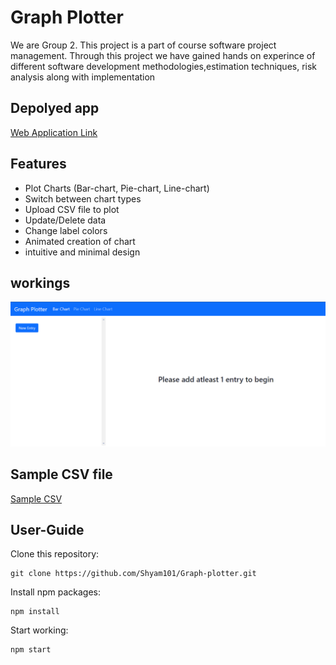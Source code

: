 # Graph Plotter

We are Group 2. This project is a part of course software project management. Through this project we have gained 
hands on experince of different software development methodologies,estimation techniques, risk analysis along
with implementation 

## Depolyed app
[Web Application Link](https://graph-plotter1.herokuapp.com)

## Features
- Plot Charts (Bar-chart, Pie-chart, Line-chart)
- Switch between chart types
- Upload CSV file to plot
- Update/Delete data
- Change label colors
- Animated creation of chart
- intuitive and minimal design 

## workings

![GIF showing Demo of System](https://github.com/Shyam101/Graph-plotter/blob/master/src/images/home.gif)

## Sample CSV file
[Sample CSV](https://github.com/Shyam101/Graph-plotter/blob/master/sample.csv)

## User-Guide
Clone this repository:

```
git clone https://github.com/Shyam101/Graph-plotter.git
```

Install npm packages:

```
npm install
```

Start working:

```
npm start
```
